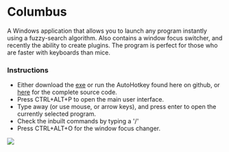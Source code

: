 # Columbus
A Windows application that allows you to launch any program instantly using a fuzzy-search algorithm. Also contains a window focus switcher, and recently the ability to create plugins. The program is perfect for those who are faster with keyboards than mice.

### Instructions
* Either download the <a href="http://runie.me/Columbus/Columbus.exe">exe</a> or run the AutoHotkey found here on github, or <a href="http://runie.me/Columbus/Columbus.ahk">here</a> for the complete source code.
* Press CTRL+ALT+P to open the main user interface.
* Type away (or use mouse, or arrow keys), and press enter to open the currently selected program.
* Check the inbuilt commands by typing a '/'
* Press CTRL+ALT+O for the window focus changer.

<img src='http://runie.me/?i=0bMFe'>
